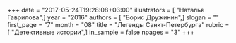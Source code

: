 +++
date = "2017-05-24T19:28:08+03:00"
illustrators = [ "Наталья Гаврилова",]
year = "2016"
authors = [ "Борис Дружинин",]
slogan = ""
first_page = "7"
month = "08"
title = "Легенды Санкт-Петербурга"
rubric = [ "Детективные истории",]
in_sample = false
npages = "3"
+++
